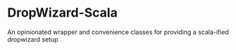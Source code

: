 # DropWizard-Scala

An opinionated wrapper and convenience classes for providing a scala-ified dropwizard setup
